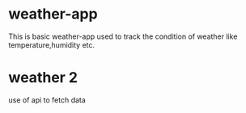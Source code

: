 # weather-app
This is basic weather-app used to track the condition of weather like temperature,humidity etc.
# weather 2
use of api to fetch data
